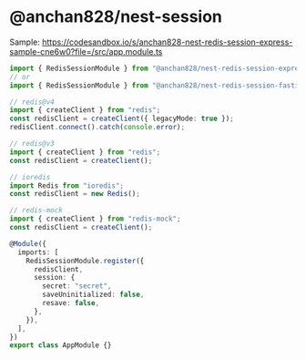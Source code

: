 # @anchan828/nest-session

Sample: https://codesandbox.io/s/anchan828-nest-redis-session-express-sample-cne6w0?file=/src/app.module.ts


```ts
import { RedisSessionModule } from "@anchan828/nest-redis-session-express";
// or
import { RedisSessionModule } from "@anchan828/nest-redis-session-fastify";

// redis@v4
import { createClient } from "redis";
const redisClient = createClient({ legacyMode: true });
redisClient.connect().catch(console.error);

// redis@v3
import { createClient } from "redis";
const redisClient = createClient();

// ioredis
import Redis from "ioredis";
const redisClient = new Redis();

// redis-mock
import { createClient } from "redis-mock";
const redisClient = createClient();

@Module({
  imports: [
    RedisSessionModule.register({
      redisClient,
      session: {
        secret: "secret",
        saveUninitialized: false,
        resave: false,
      },
    }),
  ],
})
export class AppModule {}

```
